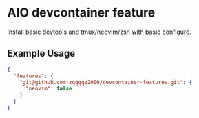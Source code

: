 # AIO devcontainer feature

Install basic devtools and tmux/neovim/zsh with basic configure.

## Example Usage

```json
{
  "features": {
    "git@github.com:zqqqqz2000/devcontainer-features.git": {
      "neovim": false
    }
  }
}
```
